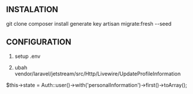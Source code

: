 ## INSTALATION

git clone
composer install
generate key
artisan migrate:fresh --seed
## CONFIGURATION

1. setup .env

2. ubah vendor/laravel/jetstream/src/Http/Livewire/UpdateProfileInformation

$this->state = Auth::user()->with('personalInformation')->first()->toArray();